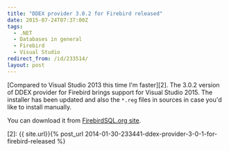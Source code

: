 ```yaml
---
title: "DDEX provider 3.0.2 for Firebird released"
date: 2015-07-24T07:37:00Z
tags:
  - .NET
  - Databases in general
  - Firebird
  - Visual Studio
redirect_from: /id/233514/
layout: post
---
```

[Compared to Visual Studio 2013 this time I'm faster][2]. The 3.0.2 version of DDEX provider for Firebird brings support for Visual Studio 2015. The installer has been updated and also the `*.reg` files in sources in case you'd like to install manually.

You can download it from [FirebirdSQL.org site][1].

[1]: http://www.firebirdsql.org/en/net-provider/
[2]: {{ site.url}}{% post_url 2014-01-30-233441-ddex-provider-3-0-1-for-firebird-released %}